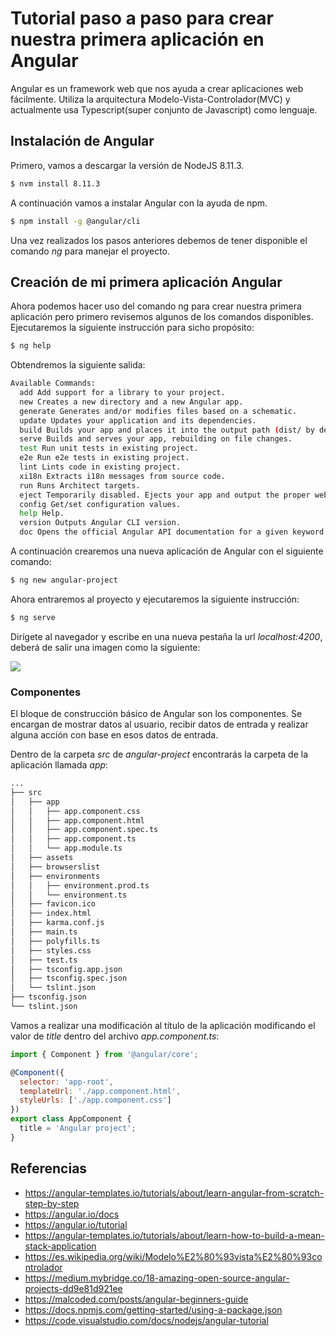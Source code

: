 # Tutorial paso a paso para crear nuestra primera aplicación en Angular

Angular es un framework web que nos ayuda a crear aplicaciones web fácilmente.
Utiliza la arquitectura Modelo-Vista-Controlador(MVC) y actualmente usa
Typescript(super conjunto de Javascript) como lenguaje.

## Instalación de Angular

Primero, vamos a descargar la versión de NodeJS 8.11.3.

```bash
$ nvm install 8.11.3
```

A continuación vamos a instalar Angular con la ayuda de npm.

```bash
$ npm install -g @angular/cli
```

Una vez realizados los pasos anteriores debemos de tener disponible el comando
_ng_ para manejar el proyecto.

## Creación de mi primera aplicación Angular

Ahora podemos hacer uso del comando ng para crear nuestra primera aplicación
pero primero revisemos algunos de los comandos disponibles. Ejecutaremos la
siguiente instrucción para sicho propósito:

```bash
$ ng help
```

Obtendremos la siguiente salida:

```bash
Available Commands:
  add Add support for a library to your project.
  new Creates a new directory and a new Angular app.
  generate Generates and/or modifies files based on a schematic.
  update Updates your application and its dependencies.
  build Builds your app and places it into the output path (dist/ by default).
  serve Builds and serves your app, rebuilding on file changes.
  test Run unit tests in existing project.
  e2e Run e2e tests in existing project.
  lint Lints code in existing project.
  xi18n Extracts i18n messages from source code.
  run Runs Architect targets.
  eject Temporarily disabled. Ejects your app and output the proper webpack configuration and scripts.
  config Get/set configuration values.
  help Help.
  version Outputs Angular CLI version.
  doc Opens the official Angular API documentation for a given keyword.
```

A continuación crearemos una nueva aplicación de Angular con el siguiente comando:

```bash
$ ng new angular-project
```

Ahora entraremos al proyecto y ejecutaremos la siguiente instrucción:

```bash
$ ng serve
```

Dirígete al navegador y escribe en una nueva pestaña la url _localhost:4200_,
deberá de salir una imagen como la siguiente:

![](img/ng-serve.png)

### Componentes

El bloque de construcción básico de Angular son los componentes. Se encargan de
mostrar datos al usuario, recibir datos de entrada y realizar alguna acción 
con base en esos datos de entrada.

Dentro de la carpeta _src_ de _angular-project_ encontrarás la carpeta de la 
aplicación llamada _app_:

```bash
...
├── src
│   ├── app
│   │   ├── app.component.css
│   │   ├── app.component.html
│   │   ├── app.component.spec.ts
│   │   ├── app.component.ts
│   │   └── app.module.ts
│   ├── assets
│   ├── browserslist
│   ├── environments
│   │   ├── environment.prod.ts
│   │   └── environment.ts
│   ├── favicon.ico
│   ├── index.html
│   ├── karma.conf.js
│   ├── main.ts
│   ├── polyfills.ts
│   ├── styles.css
│   ├── test.ts
│   ├── tsconfig.app.json
│   ├── tsconfig.spec.json
│   └── tslint.json
├── tsconfig.json
└── tslint.json
```

Vamos a realizar una modificación al título de la aplicación modificando el valor de 
_title_ dentro del archivo _app.component.ts_:

```javascript
import { Component } from '@angular/core';

@Component({
  selector: 'app-root',
  templateUrl: './app.component.html',
  styleUrls: ['./app.component.css']
})
export class AppComponent {
  title = 'Angular project';
}
```

## Referencias

* https://angular-templates.io/tutorials/about/learn-angular-from-scratch-step-by-step
* https://angular.io/docs
* https://angular.io/tutorial
* https://angular-templates.io/tutorials/about/learn-how-to-build-a-mean-stack-application
* https://es.wikipedia.org/wiki/Modelo%E2%80%93vista%E2%80%93controlador
* https://medium.mybridge.co/18-amazing-open-source-angular-projects-dd9e81d921ee
* https://malcoded.com/posts/angular-beginners-guide
* https://docs.npmjs.com/getting-started/using-a-package.json
* https://code.visualstudio.com/docs/nodejs/angular-tutorial
